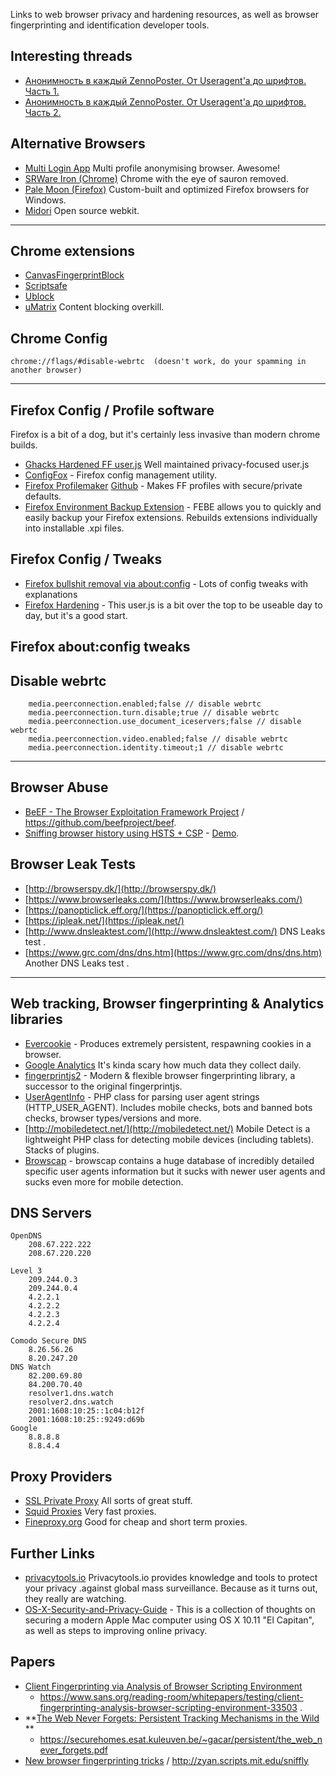 Links to web browser privacy and hardening resources, as well as browser fingerprinting and identification developer tools.

## Interesting threads ##
- [Анонимность в каждый ZennoPoster. От Useragent'a до шрифтов. Часть 1.](http://zennolab.com/discussion/threads/anonimnost-v-kazhdyj-zennoposter-ot-useragenta-do-shriftov-chast-1.37703/)
- [Анонимность в каждый ZennoPoster. От Useragent'a до шрифтов. Часть 2.](http://zennolab.com/discussion/threads/anonimnost-v-kazhdyj-zennoposter-ot-useragenta-do-shriftov-chast-2.44575/)



## Alternative Browsers ##

- [Multi Login App](https://multiloginapp.com/) Multi profile anonymising browser. Awesome!
- [SRWare Iron (Chrome)](http://www.srware.net/en/software_srware_iron.php) Chrome with the eye of sauron removed.
- [Pale Moon (Firefox)](https://www.palemoon.org/) Custom-built and optimized  Firefox browsers for Windows.
- [Midori](http://www.midori-browser.org/) Open source webkit.

----------

## Chrome extensions ##
- [CanvasFingerprintBlock](https://chrome.google.com/webstore/detail/canvasfingerprintblock/ipmjngkmngdcdpmgmiebdmfbkcecdndc)
- [Scriptsafe](https://chrome.google.com/webstore/detail/scriptsafe/oiigbmnaadbkfbmpbfijlflahbdbdgdf)
- [Ublock](https://chrome.google.com/webstore/detail/ublock-origin/cjpalhdlnbpafiamejdnhcphjbkeiagm/related) 
- [uMatrix](https://chrome.google.com/webstore/detail/umatrix/ogfcmafjalglgifnmanfmnieipoejdcf) Content blocking overkill.

## Chrome Config ##
	chrome://flags/#disable-webrtc  (doesn't work, do your spamming in another browser)

----------

## Firefox Config / Profile software ##
Firefox is a bit of a dog, but it's certainly less invasive than modern chrome builds.
- [Ghacks Hardened FF user.js](https://github.com/ghacksuserjs/ghacks-user.js) Well maintained privacy-focused user.js
- [ConfigFox](http://configfox.sourceforge.net/) - Firefox config management utility.
- [Firefox Profilemaker](https://www.ffprofile.com/) [Github](https://github.com/allo-/firefox-profilemaker) - Makes FF profiles with secure/private defaults. 
- [Firefox Environment Backup Extension](http://softwarebychuck.com/febe/febe.html#latest)  - FEBE allows you to quickly and easily backup your Firefox extensions. Rebuilds  extensions individually into installable .xpi files. 


## Firefox Config / Tweaks ##

- [Firefox bullshit removal via about:config](https://gist.github.com/haasn/69e19fc2fe0e25f3cff5) - Lots of config tweaks with explanations
- [Firefox Hardening](https://github.com/pyllyukko/user.js/) - This user.js is a bit over the top to be useable day to day, but it's a good start.

## Firefox about:config tweaks ##

## Disable webrtc ##
    	media.peerconnection.enabled;false // disable webrtc
    	media.peerconnection.turn.disable;true // disable webrtc
    	media.peerconnection.use_document_iceservers;false // disable webrtc
    	media.peerconnection.video.enabled;false // disable webrtc
    	media.peerconnection.identity.timeout;1 // disable webrtc

----------


## Browser Abuse ##
- [BeEF - The Browser Exploitation Framework Project](http://beefproject.com/)    / https://github.com/beefproject/beef.
- [Sniffing browser history using HSTS + CSP](https://github.com/diracdeltas/sniffly) -  [Demo](http://zyan.scripts.mit.edu/sniffly/).

## Browser Leak Tests ##
- [http://browserspy.dk/](http://browserspy.dk/)
- [https://www.browserleaks.com/](https://www.browserleaks.com/)
- [https://panopticlick.eff.org/](https://panopticlick.eff.org/)
- [https://ipleak.net/](https://ipleak.net/)
- [http://www.dnsleaktest.com/](http://www.dnsleaktest.com/) DNS Leaks test .
- [https://www.grc.com/dns/dns.htm](https://www.grc.com/dns/dns.htm) Another DNS Leaks test .


----------


## Web tracking, Browser fingerprinting & Analytics libraries ##
- [Evercookie](https://github.com/samyk/evercookie) - Produces extremely persistent, respawning cookies in a browser.
- [Google Analytics](https://analytics.google.com/) It's kinda scary how much data they collect daily.
- [fingerprintjs2](https://github.com/Valve/fingerprintjs2) - Modern & flexible browser fingerprinting library, a successor to the original fingerprintjs.
- [UserAgentInfo](https://github.com/quentin389/UserAgentInfo) - PHP class for parsing user agent strings (HTTP_USER_AGENT). Includes mobile checks, bots and banned bots checks, browser types/versions and more.
- [http://mobiledetect.net/](http://mobiledetect.net/) Mobile Detect is a lightweight PHP class for detecting mobile devices (including tablets). Stacks of plugins.
- [Browscap](http://tempdownloads.browserscap.com/) - browscap contains a huge database of incredibly detailed specific user agents information but it sucks with newer user agents and sucks even more for mobile detection.

## DNS Servers ##
````
OpenDNS
	208.67.222.222 
	208.67.220.220 

Level 3
	209.244.0.3
	209.244.0.4 
	4.2.2.1 
	4.2.2.2 
	4.2.2.3 
	4.2.2.4

Comodo Secure DNS
	8.26.56.26 
	8.20.247.20
DNS Watch
	82.200.69.80 
	84.200.70.40 
	resolver1.dns.watch
	resolver2.dns.watch
	2001:1608:10:25::1c04:b12f
	2001:1608:10:25::9249:d69b 
Google
	8.8.8.8
	8.8.4.4
````


## Proxy Providers ##
- [SSL Private Proxy](https://www.sslprivateproxy.com) All sorts of great stuff.
- [Squid Proxies](http://www.squidproxies.com/) Very fast proxies.
- [Fineproxy.org](https://buy.fineproxy.org/eng/mini.html) Good for cheap and short term proxies.

## Further Links ##
- [privacytools.io](https://www.privacytools.io/) Privacytools.io provides knowledge and tools to protect your privacy .against global mass surveillance. Because as it turns out, they really are watching.
- [OS-X-Security-and-Privacy-Guide](https://github.com/drduh/OS-X-Security-and-Privacy-Guide)  - This is a collection of thoughts on securing a modern Apple Mac computer using OS X 10.11 "El Capitan", as well as steps to improving online privacy.

## Papers ##
- [Client Fingerprinting via Analysis of Browser Scripting Environment](https://www.sans.org/reading-room/whitepapers/testing/client-fingerprinting-analysis-browser-scripting-environment-33503) 
	- https://www.sans.org/reading-room/whitepapers/testing/client-fingerprinting-analysis-browser-scripting-environment-33503 . 
- **[The Web Never Forgets: Persistent Tracking Mechanisms in the Wild](https://securehomes.esat.kuleuven.be/~gacar/persistent/) **
	- https://securehomes.esat.kuleuven.be/~gacar/persistent/the_web_never_forgets.pdf
- [New browser fingerprinting tricks](https://zyan.scripts.mit.edu/presentations/toorcon2015.pdf) / http://zyan.scripts.mit.edu/sniffly
